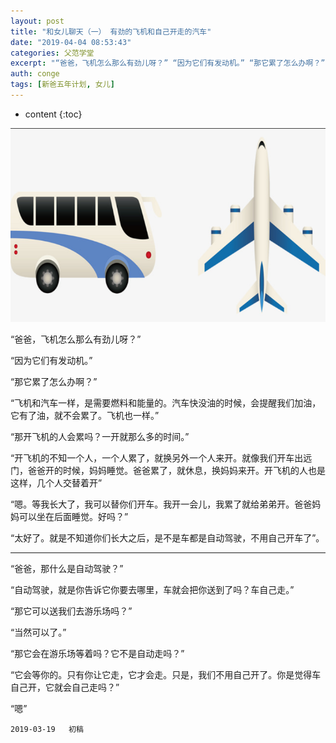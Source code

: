 ```yaml
---
layout: post
title: "和女儿聊天（一） 有劲的飞机和自己开走的汽车"
date: "2019-04-04 08:53:43"
categories: 父范学堂
excerpt: "“爸爸，飞机怎么那么有劲儿呀？” “因为它们有发动机。” “那它累了怎么办啊？” “飞机和汽车一样，是需要燃料和能量的。汽车快没油的时候，会提醒..."
auth: conge
tags: [新爸五年计划, 女儿]
---
```

* content
{:toc}

![ ](/assets/images/父范学堂/118382-af4e1af6d01b5575.png)

“爸爸，飞机怎么那么有劲儿呀？”

“因为它们有发动机。”

“那它累了怎么办啊？”

“飞机和汽车一样，是需要燃料和能量的。汽车快没油的时候，会提醒我们加油，它有了油，就不会累了。飞机也一样。”

“那开飞机的人会累吗？一开就那么多的时间。”

“开飞机的不知一个人，一个人累了，就换另外一个人来开。就像我们开车出远门，爸爸开的时候，妈妈睡觉。爸爸累了，就休息，换妈妈来开。开飞机的人也是这样，几个人交替着开”

“嗯。等我长大了，我可以替你们开车。我开一会儿，我累了就给弟弟开。爸爸妈妈可以坐在后面睡觉。好吗？”

“太好了。就是不知道你们长大之后，是不是车都是自动驾驶，不用自己开车了”。

---

“爸爸，那什么是自动驾驶？”

“自动驾驶，就是你告诉它你要去哪里，车就会把你送到了吗？车自己走。”

“那它可以送我们去游乐场吗？”

“当然可以了。”

“那它会在游乐场等着吗？它不是自动走吗？”

“它会等你的。只有你让它走，它才会走。只是，我们不用自己开了。你是觉得车自己开，它就会自己走吗？”

“嗯”

```
2019-03-19   初稿
```
